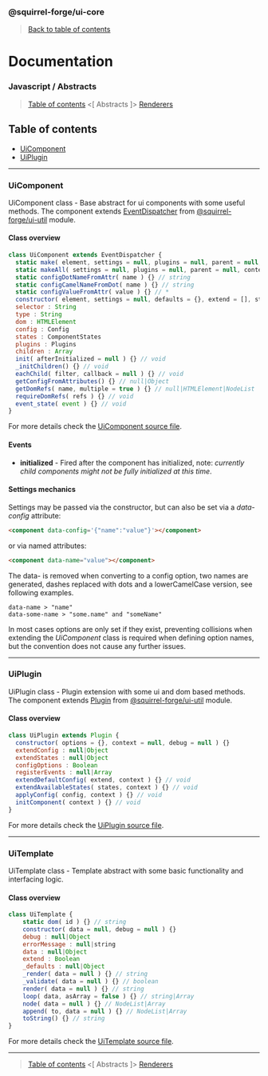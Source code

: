 ### @squirrel-forge/ui-core
> [Back to table of contents](../README.md#table-of-contents)

# Documentation
### Javascript / Abstracts
> [Table of contents](../README.md#table-of-contents) <[ Abstracts ]> [Renderers](Renderers.md)

## Table of contents
 - [UiComponent](#uicomponent)
 - [UiPlugin](#uiplugin)

---

### UiComponent
UiComponent class - Base abstract for ui components with some useful methods.
The component extends [EventDispatcher](https://github.com/squirrel-forge/ui-util/blob/main/docs/Events.md#eventdispatcher) from [@squirrel-forge/ui-util](https://github.com/squirrel-forge/ui-util) module.

#### Class overview
```javascript
class UiComponent extends EventDispatcher {
  static make( element, settings = null, plugins = null, parent = null, debug = null, Construct = null ) {} // UiComponent
  static makeAll( settings = null, plugins = null, parent = null, context = document, debug = null, Construct = null ) {} // UiComponent[]
  static configDotNameFromAttr( name ) {} // string
  static configCamelNameFromDot( name ) {} // string
  static configValueFromAttr( value ) {} // *
  constructor( element, settings = null, defaults = {}, extend = [], states = {}, plugins = [], init = true, debug = null ) {}
  selector : String
  type : String
  dom : HTMLElement
  config : Config
  states : ComponentStates
  plugins : Plugins
  children : Array
  init( afterInitialized = null ) {} // void
  _initChildren() {} // void
  eachChild( filter, callback = null ) {} // void
  getConfigFromAttributes() {} // null|Object
  getDomRefs( name, multiple = true ) {} // null|HTMLElement|NodeList
  requireDomRefs( refs ) {} // void
  event_state( event ) {} // void
}
```
For more details check the [UiComponent source file](../src/js/Abstracts/UiComponent.js).

#### Events
 - **initialized** - Fired after the component has initialized, note: *currently child components might not be fully initialized at this time*.

#### Settings mechanics
Settings may be passed via the constructor, but can also be set via a *data-config* attribute:
```html
<component data-config='{"name":"value"}'></component>
```
or via named attributes:
```html
<component data-name="value"></component>
```
The data- is removed when converting to a config option, two names are generated, dashes replaced with dots and a lowerCamelCase version, see following examples.
```
data-name > "name"
data-some-name > "some.name" and "someName"
```
In most cases options are only set if they exist, preventing collisions when extending the *UiComponent* class is required when defining option names, but the convention does not cause any further issues.

---

### UiPlugin
UiPlugin class - Plugin extension with some ui and dom based methods.
The component extends [Plugin](https://github.com/squirrel-forge/ui-util/blob/main/docs/Logic.md#Plugin) from [@squirrel-forge/ui-util](https://github.com/squirrel-forge/ui-util) module.

#### Class overview
```javascript
class UiPlugin extends Plugin {
  constructor( options = {}, context = null, debug = null ) {}
  extendConfig : null|Object
  extendStates : null|Object
  configOptions : Boolean
  registerEvents : null|Array
  extendDefaultConfig( extend, context ) {} // void
  extendAvailableStates( states, context ) {} // void
  applyConfig( config, context ) {} // void
  initComponent( context ) {} // void
}
```
For more details check the [UiPlugin source file](../src/js/Abstracts/UiPlugin.js).

---

### UiTemplate
UiTemplate class - Template abstract with some basic functionality and interfacing logic.

#### Class overview
```javascript
class UiTemplate {
    static dom( id ) {} // string
    constructor( data = null, debug = null ) {}
    debug : null|Object
    errorMessage : null|string
    data : null|Object
    extend : Boolean
    _defaults : null|Object
    _render( data = null ) {} // string
    _validate( data = null ) {} // boolean
    render( data = null ) {} // string
    loop( data, asArray = false ) {} // string|Array
    node( data = null ) {} // NodeList|Array
    append( to, data = null ) {} // NodeList|Array
    toString() {} // string
}
```
For more details check the [UiTemplate source file](../src/js/Abstracts/UiTemplate.js).

---

> [Table of contents](../README.md#table-of-contents) <[ Abstracts ]> [Renderers](Renderers.md)
